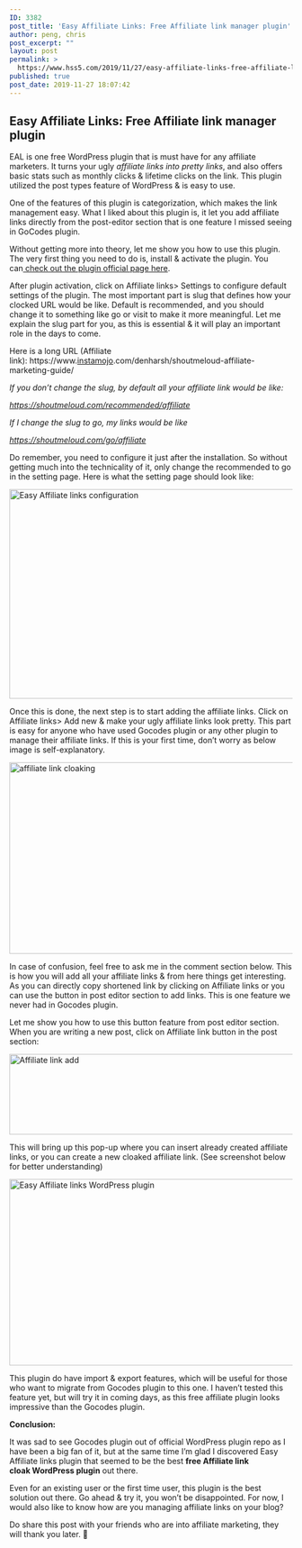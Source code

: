 ```yaml
---
ID: 3382
post_title: 'Easy Affiliate Links: Free Affiliate link manager plugin'
author: peng, chris
post_excerpt: ""
layout: post
permalink: >
  https://www.hss5.com/2019/11/27/easy-affiliate-links-free-affiliate-link-manager-plugin/
published: true
post_date: 2019-11-27 18:07:42
---
```

<h2>Easy Affiliate Links: Free Affiliate link manager plugin</h2>
EAL is one free WordPress plugin that is must have for any affiliate marketers. It turns your ugly <em>affiliate links into pretty links</em>, and also offers basic stats such as monthly clicks &amp; lifetime clicks on the link. This plugin utilized the post types feature of WordPress &amp; is easy to use.

One of the features of this plugin is categorization, which makes the link management easy. What I liked about this plugin is, it let you add affiliate links directly from the post-editor section that is one feature I missed seeing in GoCodes plugin.

Without getting more into theory, let me show you how to use this plugin. The very first thing you need to do is, install &amp; activate the plugin. You can<a href="https://wordpress.org/plugins/easy-affiliate-links/" target="_blank" rel="noopener noreferrer"> check out the plugin official page here</a>.

After plugin activation, click on Affiliate links&gt; Settings to configure default settings of the plugin. The most important part is slug that defines how your clocked URL would be like. Default is recommended, and you should change it to something like go or visit to make it more meaningful. Let me explain the slug part for you, as this is essential &amp; it will play an important role in the days to come.

Here is a long URL (Affiliate link): https://www.<a href="https://www.shoutmeloud.com/instamojo-indian-payment-gateway.html">instamojo</a>.com/denharsh/shoutmeloud-affiliate-marketing-guide/

<em>If you don’t change the slug, by default all your affiliate link would be like:</em>

<em>https://shoutmeloud.com/recommended/affiliate</em>

<em>If I change the slug to go, my links would be like</em>

<em>https://shoutmeloud.com/go/affiliate</em>

Do remember, you need to configure it just after the installation. So without getting much into the technicality of it, only change the recommended to go in the setting page. Here is what the setting page should look like:

<img class="alignnone size-full wp-image-3383" src="https://www.hss5.com/wp-content/uploads/2019/11/Easy-Affiliate-links-configuration.png" width="700" height="372" alt="Easy Affiliate links configuration" />

Once this is done, the next step is to start adding the affiliate links. Click on Affiliate links&gt; Add new &amp; make your ugly affiliate links look pretty. This part is easy for anyone who have used Gocodes plugin or any other plugin to manage their affiliate links. If this is your first time, don’t worry as below image is self-explanatory.

<img class="alignnone size-full wp-image-3384" src="https://www.hss5.com/wp-content/uploads/2019/11/affiliate-link-cloaking.png" width="700" height="340" alt="affiliate link cloaking" />

In case of confusion, feel free to ask me in the comment section below. This is how you will add all your affiliate links &amp; from here things get interesting. As you can directly copy shortened link by clicking on Affiliate links or you can use the button in post editor section to add links. This is one feature we never had in Gocodes plugin.

Let me show you how to use this button feature from post editor section. When you are writing a new post, click on Affiliate link button in the post section:

<img class="alignnone size-full wp-image-3385" src="https://www.hss5.com/wp-content/uploads/2019/11/Affiliate-link-add.png" width="573" height="143" alt="Affiliate link add" />

This will bring up this pop-up where you can insert already created affiliate links, or you can create a new cloaked affiliate link. (See screenshot below for better understanding)

<img class="alignnone size-full wp-image-3386" src="https://www.hss5.com/wp-content/uploads/2019/11/Easy-Affiliate-links-WordPress-plugin.png" width="700" height="331" alt="Easy Affiliate links WordPress plugin" />

This plugin do have import &amp; export features, which will be useful for those who want to migrate from Gocodes plugin to this one. I haven’t tested this feature yet, but will try it in coming days, as this free affiliate plugin looks impressive than the Gocodes plugin.

<strong>Conclusion:</strong>

It was sad to see Gocodes plugin out of official WordPress plugin repo as I have been a big fan of it, but at the same time I’m glad I discovered Easy Affiliate links plugin that seemed to be the best <strong>free Affiliate link cloak WordPress plugin</strong> out there.

Even for an existing user or the first time user, this plugin is the best solution out there. Go ahead &amp; try it, you won’t be disappointed. For now, I would also like to know how are you managing affiliate links on your blog?

Do share this post with your friends who are into affiliate marketing, they will thank you later. 🙂